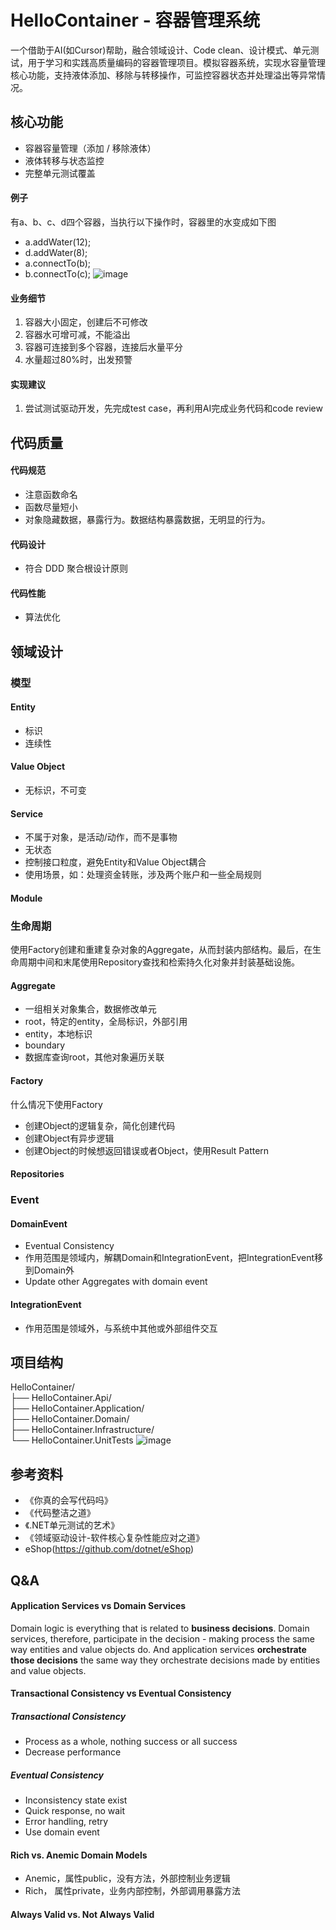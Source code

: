 # HelloContainer - 容器管理系统
一个借助于AI(如Cursor)帮助，融合领域设计、Code clean、设计模式、单元测试，用于学习和实践高质量编码的容器管理项目。模拟容器系统，实现水容量管理核心功能，支持液体添加、移除与转移操作，可监控容器状态并处理溢出等异常情况。

## 核心功能
* 容器容量管理（添加 / 移除液体）
* 液体转移与状态监控
* 完整单元测试覆盖

#### 例子
  有a、b、c、d四个容器，当执行以下操作时，容器里的水变成如下图
  * a.addWater(12);
  * d.addWater(8);
  * a.connectTo(b);
  * b.connectTo(c);
  ![image](https://github.com/user-attachments/assets/3edeebb9-a481-4291-85f5-ba7d5cfab78f)

#### 业务细节
1. 容器大小固定，创建后不可修改
2. 容器水可增可减，不能溢出
3. 容器可连接到多个容器，连接后水量平分
4. 水量超过80%时，出发预警

#### 实现建议
1. 尝试测试驱动开发，先完成test case，再利用AI完成业务代码和code review

## 代码质量
#### 代码规范
* 注意函数命名
* 函数尽量短小
* 对象隐藏数据，暴露行为。数据结构暴露数据，无明显的行为。
#### 代码设计
* 符合 DDD 聚合根设计原则
#### 代码性能
* 算法优化

## 领域设计

### 模型
#### Entity
* 标识
* 连续性

#### Value Object
* 无标识，不可变

#### Service
* 不属于对象，是活动/动作，而不是事物
* 无状态
* 控制接口粒度，避免Entity和Value Object耦合
* 使用场景，如：处理资金转账，涉及两个账户和一些全局规则

#### Module

### 生命周期
使用Factory创建和重建复杂对象的Aggregate，从而封装内部结构。最后，在生命周期中间和末尾使用Repository查找和检索持久化对象并封装基础设施。

#### Aggregate
* 一组相关对象集合，数据修改单元
* root，特定的entity，全局标识，外部引用
* entity，本地标识
* boundary
* 数据库查询root，其他对象遍历关联

#### Factory
什么情况下使用Factory
* 创建Object的逻辑复杂，简化创建代码
* 创建Object有异步逻辑
* 创建Object的时候想返回错误或者Object，使用Result Pattern

#### Repositories

### Event

#### DomainEvent
* Eventual Consistency
* 作用范围是领域内，解耦Domain和IntegrationEvent，把IntegrationEvent移到Domain外
* Update other Aggregates with domain event

#### IntegrationEvent
* 作用范围是领域外，与系统中其他或外部组件交互

## 项目结构 
HelloContainer/  
├── HelloContainer.Api/              
├── HelloContainer.Application/      
├── HelloContainer.Domain/    
├── HelloContainer.Infrastructure/    
└── HelloContainer.UnitTests
![image](https://github.com/user-attachments/assets/62c0fcdf-1367-4d04-9c47-0a560c07bcd4)


## 参考资料
* 《你真的会写代码吗》
* 《代码整洁之道》
* 《.NET单元测试的艺术》
* 《领域驱动设计-软件核心复杂性能应对之道》
*  eShop(https://github.com/dotnet/eShop)

## Q&A
#### Application Services vs Domain Services
Domain logic is everything that is related to **business decisions**. Domain services, therefore, participate in the decision - making process the same way entities and value objects do. And application services **orchestrate those decisions** the same way they orchestrate decisions made by entities and value objects.

#### Transactional Consistency vs Eventual Consistency
##### Transactional Consistency
* Process as a whole, nothing success or all success
* Decrease performance
##### Eventual Consistency
* Inconsistency state exist
* Quick response, no wait
* Error handling, retry
* Use domain event

#### Rich vs. Anemic Domain Models
 * Anemic，属性public，没有方法，外部控制业务逻辑
 * Rich， 属性private，业务内部控制，外部调用暴露方法

#### Always Valid vs. Not Always Valid
